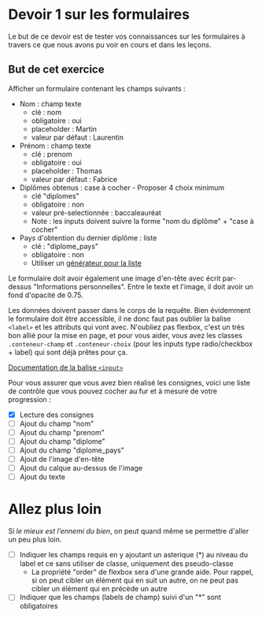 # Devoir 1 sur les formulaires

Le but de ce devoir est de tester vos connaissances sur les formulaires à travers ce que nous avons pu voir en cours et dans les leçons.

## But de cet exercice

Afficher un formulaire contenant les champs suivants :

- Nom : champ texte
  - clé : nom
  - obligatoire : oui
  - placeholder : Martin
  - valeur par défaut : Laurentin
- Prénom : champ texte
  - clé : prenom
  - obligatoire : oui
  - placeholder : Thomas
  - valeur par défaut : Fabrice
- Diplômes obtenus : case à cocher - Proposer 4 choix minimum
  - clé "diplomes"
  - obligatoire : non
  - valeur pré-selectionnée : baccaleauréat
  - Note : les inputs doivent suivre la forme "nom du diplôme" + "case à cocher"
- Pays d'obtention du dernier diplôme : liste
  - clé : "diplome_pays"
  - obligatoire : non
  - Utiliser un [générateur pour la liste](https://accessify.com/tools-and-wizards/developer-tools/insta-select/)

Le formulaire doit avoir également une image d'en-tête avec écrit par-dessus "Informations personnelles". Entre le texte et l'image, il doit avoir un fond d'opacité de 0.75.

Les données doivent passer dans le corps de la requête. Bien évidemment le formulaire doit être accessible, il ne donc faut pas oublier la balise `<label>` et les attributs qui vont avec.
N'oubliez pas flexbox, c'est un très bon allié pour la mise en page, et pour vous aider, vous avez les classes `.conteneur-champ` et `.conteneur-choix` (pour les inputs type radio/checkbox + label) qui sont déjà prêtes pour ça.

[Documentation de la balise `<input>`](https://developer.mozilla.org/fr/docs/Web/HTML/Element/input)

Pour vous assurer que vous avez bien réalisé les consignes, voici une liste de contrôle que vous pouvez cocher au fur et à mesure de votre progression :

- [x] Lecture des consignes
- [ ] Ajout du champ "nom"
- [ ] Ajout du champ "prenom"
- [ ] Ajout du champ "diplome"
- [ ] Ajout du champ "diplome_pays"
- [ ] Ajout de l'image d'en-tête
- [ ] Ajout du calque au-dessus de l'image
- [ ] Ajout du texte

# Allez plus loin

Si _le mieux est l’ennemi du bien_, on peut quand même se permettre d'aller un peu plus loin.

- [ ] Indiquer les champs requis en y ajoutant un asterique (\*) au niveau du label et ce sans utiliser de classe, uniquement des pseudo-classe
  - La propriété "order" de flexbox sera d'une grande aide. Pour rappel, si on peut cibler un élément qui en suit un autre, on ne peut pas cibler un élément qui en précède un autre
- [ ] Indiquer que les champs (labels de champ) suivi d'un "\*" sont obligatoires
